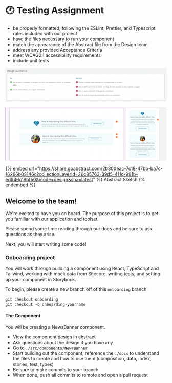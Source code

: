 # 🕐 Testing Assignment







* be properly formatted, following the ESLint, Prettier, and Typescript rules included with our project
* have the files necessary to run your component
* match the appearance of the Abstract file from the Design team
* address any provided Acceptance Criteria
* meet WCAG2.1 accessibility requirements
* include unit tests

![](<../.gitbook/assets/Screen Shot 2022-01-27 at 3.23.20 AM (1).png>)



![](<../.gitbook/assets/Screen Shot 2022-01-27 at 12.59.02 AM.png>)

{% embed url="https://share.goabstract.com/2b800eac-7c18-47bb-ba7c-16266b03146c?collectionLayerId=26c85763-39d5-411c-991b-ed946c19bf50&mode=design&sha=latest" %}
Abstract Sketch
{% endembed %}

## Welcome to the team!

We're excited to have you on board. The purpose of this project is to get you familiar with our application and toolset.

Please spend some time reading through our docs and be sure to ask questions as they arise.

Next, you will start writing some code!

### Onboarding project

You will work through building a component using React, TypeScript and Tailwind, working with mock data from Sitecore, writing tests, and setting up your component in Storybook.

To begin, please create a new branch off of this `onboarding` branch:

```
git checkout onboarding
git checkout -b onboarding-yourname
```

#### The Component

You will be creating a NewsBanner component.

* View the component [design](https://app.abstract.com/projects/7d33aa49-f1f0-47eb-971d-893d6457bcbc/branches/9556131a-d820-4925-8e56-968513c820b5/commits/latest/files/56AED96A-C786-42FD-8B75-CFA17F1BE644/layers/2CFCCB94-B674-49E3-B0CD-E73E9BEEAB81?collectionId=e0eaf804-c52c-4f76-9ae9-c8643bd687e3\&collectionLayerId=26c85763-39d5-411c-991b-ed946c19bf50) in abstract
* Ask questions about the design if you have any
* Go to `./src/components/NewsBanner`
* Start building out the component, reference the `./docs` to understand the files to create and how to use them (composition, data, index, stories, test, types)
* Be sure to make commits to your branch
* When done, push all commits to remote and open a pull request
